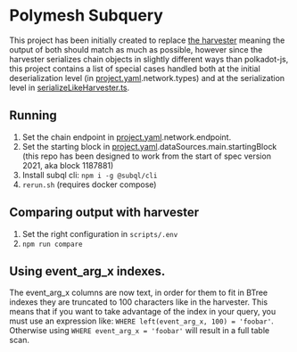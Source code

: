 # Polymesh Subquery

This project has been initially created to replace [the harvester](https://github.com/PolymathNetwork/polkascan-pre-harvester) meaning the output of both should match as much as possible, however since the harvester serializes chain objects in slightly different ways than polkadot-js, this project contains a list of special cases handled both at the initial deserialization level (in [project.yaml](project.yaml).network.types) and at the serialization level in [serializeLikeHarvester.ts](src/mappings/serializeLikeHarvester.ts).

## Running

1. Set the chain endpoint in [project.yaml](project.yaml).network.endpoint.
2. Set the starting block in [project.yaml](project.yaml).dataSources.main.startingBlock (this repo has been designed to work from the start of spec version 2021, aka block 1187881)
3. Install subql cli: `npm i -g @subql/cli`
4. `rerun.sh` (requires docker compose)

## Comparing output with harvester

1. Set the right configuration in `scripts/.env`
2. `npm run compare` 

## Using event_arg_x indexes.
The event_arg_x columns are now text, in order for them to fit in BTree indexes they are truncated to 100 characters like in the harvester.
This means that if you want to take advantage of the index in your query, you must use an expression like: `WHERE left(event_arg_x, 100) = 'foobar'`.
Otherwise using `WHERE event_arg_x = 'foobar'` will result in a full table scan.